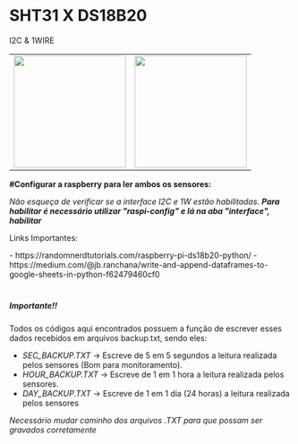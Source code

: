 # SHT31 X DS18B20
I2C & 1WIRE
<table>
<tr>
<td>
<img src="https://cdn.awsli.com.br/600x700/468/468162/produto/19414360586929efad.jpg" width=200px height=200px display=inline-block>
</td>
<td>
<img src="https://www.plexishop.it/media/catalog/product/cache/3/image/650x/040ec09b1e35df139433887a97daa66f/m/o/modulo_gy-sht30-d_sensore_digitale_di_temperatura_e_umidit_2.jpg" width=200px height=200px display= inline-block>
</td>
 </tr>
</table>
<p> <b>#Configurar a raspberry para ler ambos os sensores:</b>
<p></p><i>Não esqueça de verificar se a interface I2C e 1W estão habilitadas</i>.
<b><i>Para habilitar é necessário utilizar "raspi-config" e lá na aba "interface", habilitar</i></b>
<p>Links Importantes: </p>
- https://randomnerdtutorials.com/raspberry-pi-ds18b20-python/
- https://medium.com/@jb.ranchana/write-and-append-dataframes-to-google-sheets-in-python-f62479460cf0


<h1></h1>
<h5>Importante!!</h5> 

Todos os códigos aqui encontrados possuem a função de escrever esses dados recebidos em arquivos backup.txt, sendo eles:
- *SEC_BACKUP.TXT* -> Escreve de 5 em 5 segundos a leitura realizada pelos sensores (Bom para monitoramento).
- *HOUR_BACKUP.TXT* -> Escreve de 1 em 1 hora a leitura realizada pelos sensores.
- *DAY_BACKUP.TXT* -> Escreve de 1 em 1 dia (24 horas) a leitura realizada pelos sensores
 
*Necessário mudar caminho dos arquivos .TXT para que possam ser gravados corretamente*
<h1></h1>


